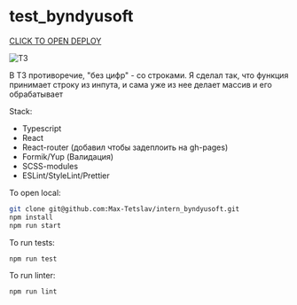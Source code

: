 # test_byndyusoft

[CLICK TO OPEN DEPLOY](https://max-tetslav.github.io/intern_byndyusoft/)

![ТЗ](https://user-images.githubusercontent.com/63692030/171507235-5edad1c2-a6d6-4a55-938a-98baba5a69e5.png)

В ТЗ противоречие, "без цифр" - со строками. Я сделал так, что функция принимает строку из инпута, и сама уже из нее делает массив и его обрабатывает

Stack:

- Typescript
- React
- React-router (добавил чтобы задеплоить на gh-pages)
- Formik/Yup (Валидация)
- SCSS-modules
- ESLint/StyleLint/Prettier

To open local:

```sh
git clone git@github.com:Max-Tetslav/intern_byndyusoft.git
npm install
npm run start
```

To run tests:

```sh
npm run test
```

To run linter:

```sh
npm run lint
```
